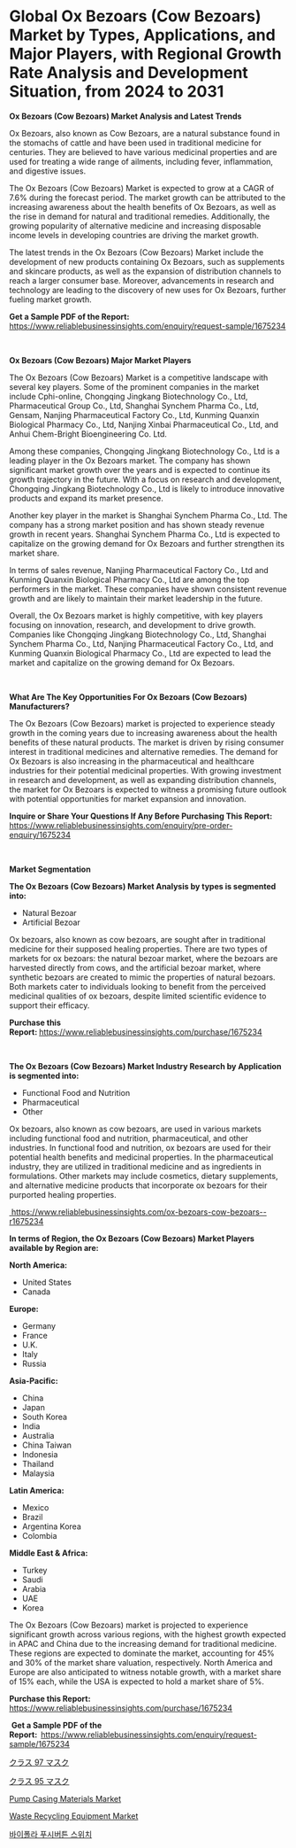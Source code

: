 <p><h1>Global Ox Bezoars (Cow Bezoars) Market by Types, Applications, and Major Players, with Regional Growth Rate Analysis and Development Situation, from 2024 to 2031</h1></p><p><strong>Ox Bezoars (Cow Bezoars) Market Analysis and Latest Trends</strong></p>
<p><p>Ox Bezoars, also known as Cow Bezoars, are a natural substance found in the stomachs of cattle and have been used in traditional medicine for centuries. They are believed to have various medicinal properties and are used for treating a wide range of ailments, including fever, inflammation, and digestive issues.</p><p>The Ox Bezoars (Cow Bezoars) Market is expected to grow at a CAGR of 7.6% during the forecast period. The market growth can be attributed to the increasing awareness about the health benefits of Ox Bezoars, as well as the rise in demand for natural and traditional remedies. Additionally, the growing popularity of alternative medicine and increasing disposable income levels in developing countries are driving the market growth.</p><p>The latest trends in the Ox Bezoars (Cow Bezoars) Market include the development of new products containing Ox Bezoars, such as supplements and skincare products, as well as the expansion of distribution channels to reach a larger consumer base. Moreover, advancements in research and technology are leading to the discovery of new uses for Ox Bezoars, further fueling market growth.</p></p>
<p><strong>Get a Sample PDF of the Report:&nbsp;</strong> <a href="https://www.reliablebusinessinsights.com/enquiry/request-sample/1675234">https://www.reliablebusinessinsights.com/enquiry/request-sample/1675234</a></p>
<p>&nbsp;</p>
<p><strong>Ox Bezoars (Cow Bezoars) Major Market Players</strong></p>
<p><p>The Ox Bezoars (Cow Bezoars) Market is a competitive landscape with several key players. Some of the prominent companies in the market include Cphi-online, Chongqing Jingkang Biotechnology Co., Ltd, Pharmaceutical Group Co., Ltd, Shanghai Synchem Pharma Co., Ltd, Gensam, Nanjing Pharmaceutical Factory Co., Ltd, Kunming Quanxin Biological Pharmacy Co., Ltd, Nanjing Xinbai Pharmaceutical Co., Ltd, and Anhui Chem-Bright Bioengineering Co. Ltd.</p><p>Among these companies, Chongqing Jingkang Biotechnology Co., Ltd is a leading player in the Ox Bezoars market. The company has shown significant market growth over the years and is expected to continue its growth trajectory in the future. With a focus on research and development, Chongqing Jingkang Biotechnology Co., Ltd is likely to introduce innovative products and expand its market presence.</p><p>Another key player in the market is Shanghai Synchem Pharma Co., Ltd. The company has a strong market position and has shown steady revenue growth in recent years. Shanghai Synchem Pharma Co., Ltd is expected to capitalize on the growing demand for Ox Bezoars and further strengthen its market share.</p><p>In terms of sales revenue, Nanjing Pharmaceutical Factory Co., Ltd and Kunming Quanxin Biological Pharmacy Co., Ltd are among the top performers in the market. These companies have shown consistent revenue growth and are likely to maintain their market leadership in the future.</p><p>Overall, the Ox Bezoars market is highly competitive, with key players focusing on innovation, research, and development to drive growth. Companies like Chongqing Jingkang Biotechnology Co., Ltd, Shanghai Synchem Pharma Co., Ltd, Nanjing Pharmaceutical Factory Co., Ltd, and Kunming Quanxin Biological Pharmacy Co., Ltd are expected to lead the market and capitalize on the growing demand for Ox Bezoars.</p></p>
<p>&nbsp;</p>
<p><strong>What Are The Key Opportunities For Ox Bezoars (Cow Bezoars) Manufacturers?</strong></p>
<p><p>The Ox Bezoars (Cow Bezoars) market is projected to experience steady growth in the coming years due to increasing awareness about the health benefits of these natural products. The market is driven by rising consumer interest in traditional medicines and alternative remedies. The demand for Ox Bezoars is also increasing in the pharmaceutical and healthcare industries for their potential medicinal properties. With growing investment in research and development, as well as expanding distribution channels, the market for Ox Bezoars is expected to witness a promising future outlook with potential opportunities for market expansion and innovation.</p></p>
<p><strong>Inquire or Share Your Questions If Any Before Purchasing This Report:</strong> <a href="https://www.reliablebusinessinsights.com/enquiry/pre-order-enquiry/1675234">https://www.reliablebusinessinsights.com/enquiry/pre-order-enquiry/1675234</a></p>
<p>&nbsp;</p>
<p><strong>Market Segmentation</strong></p>
<p><strong>The Ox Bezoars (Cow Bezoars) Market Analysis by types is segmented into:</strong></p>
<p><ul><li>Natural Bezoar</li><li>Artificial Bezoar</li></ul></p>
<p><p>Ox bezoars, also known as cow bezoars, are sought after in traditional medicine for their supposed healing properties. There are two types of markets for ox bezoars: the natural bezoar market, where the bezoars are harvested directly from cows, and the artificial bezoar market, where synthetic bezoars are created to mimic the properties of natural bezoars. Both markets cater to individuals looking to benefit from the perceived medicinal qualities of ox bezoars, despite limited scientific evidence to support their efficacy.</p></p>
<p><strong>Purchase this Report:&nbsp;</strong><a href="https://www.reliablebusinessinsights.com/purchase/1675234">https://www.reliablebusinessinsights.com/purchase/1675234</a></p>
<p>&nbsp;</p>
<p><strong>The Ox Bezoars (Cow Bezoars) Market Industry Research by Application is segmented into:</strong></p>
<p><ul><li>Functional Food and Nutrition</li><li>Pharmaceutical</li><li>Other</li></ul></p>
<p><p>Ox bezoars, also known as cow bezoars, are used in various markets including functional food and nutrition, pharmaceutical, and other industries. In functional food and nutrition, ox bezoars are used for their potential health benefits and medicinal properties. In the pharmaceutical industry, they are utilized in traditional medicine and as ingredients in formulations. Other markets may include cosmetics, dietary supplements, and alternative medicine products that incorporate ox bezoars for their purported healing properties.</p></p>
<p><a href="https://www.reliablebusinessinsights.com/ox-bezoars-cow-bezoars--r1675234">&nbsp;https://www.reliablebusinessinsights.com/ox-bezoars-cow-bezoars--r1675234</a></p>
<p><strong>In terms of Region, the Ox Bezoars (Cow Bezoars) Market Players available by Region are:</strong></p>
<p>
    <p> <strong> North America: </strong>
        <ul>
            <li>United States</li>
            <li>Canada</li>
        </ul>
        </p> 
    <p> <strong> Europe: </strong>
        <ul>
            <li>Germany</li>
            <li>France</li>
            <li>U.K.</li>
            <li>Italy</li>
            <li>Russia</li>
        </ul>
        </p> 
    <p> <strong> Asia-Pacific: </strong>
        <ul>
            <li>China</li>
            <li>Japan</li>
            <li>South Korea</li>
            <li>India</li>
            <li>Australia</li>
            <li>China Taiwan</li>
            <li>Indonesia</li>
            <li>Thailand</li>
            <li>Malaysia</li>
        </ul>
        </p> 
    <p> <strong> Latin America: </strong>
        <ul>
            <li>Mexico</li>
            <li>Brazil</li>
            <li>Argentina Korea</li>
            <li>Colombia</li>
        </ul>
        </p> 
    <p> <strong> Middle East & Africa: </strong>
        <ul>
            <li>Turkey</li>
            <li>Saudi</li>
            <li>Arabia</li>
            <li>UAE</li>
            <li>Korea</li>
        </ul>
    </p>
    </p>
<p><p>The Ox Bezoars (Cow Bezoars) market is projected to experience significant growth across various regions, with the highest growth expected in APAC and China due to the increasing demand for traditional medicine. These regions are expected to dominate the market, accounting for 45% and 30% of the market share valuation, respectively. North America and Europe are also anticipated to witness notable growth, with a market share of 15% each, while the USA is expected to hold a market share of 5%.</p></p>
<p><strong>Purchase this Report: </strong><a href="https://www.reliablebusinessinsights.com/purchase/1675234">https://www.reliablebusinessinsights.com/purchase/1675234</a></p>
<p>&nbsp;<strong>Get a Sample PDF of the Report:&nbsp;&nbsp;</strong><a href="https://www.reliablebusinessinsights.com/enquiry/request-sample/1675234">https://www.reliablebusinessinsights.com/enquiry/request-sample/1675234</a></p>
<p><strong></strong></p>
<p><p><a href="https://github.com/deonnorth8/Market-Research-Report-List-1/blob/main/3420300107283.md">クラス 97 マスク</a></p><p><a href="https://github.com/LizaHeller2023/Market-Research-Report-List-1/blob/main/8835814107284.md">クラス 95 マスク</a></p><p><a href="https://github.com/MyrtisWest1/Market-Research-Report-List-1/blob/main/pump-casing-materials-market.md">Pump Casing Materials Market</a></p><p><a href="https://github.com/brenzgnarento/Market-Research-Report-List-2/blob/main/waste-recycling-equipment-market.md">Waste Recycling Equipment Market</a></p><p><a href="https://github.com/vs019sa3m8x/Market-Research-Report-List-2/blob/main/9973444101407.md">바이폴라 푸시버튼 스위치</a></p></p>